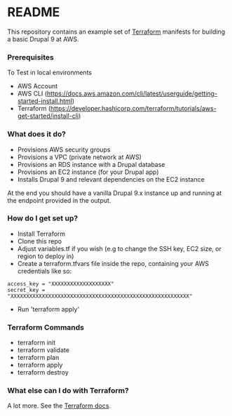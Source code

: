 # README #

This repository contains an example set of [Terraform](https://terraform.io) manifests for building a basic Drupal 9 at AWS.

### Prerequisites ###
To Test in local environments
* AWS Account 
* AWS CLI (https://docs.aws.amazon.com/cli/latest/userguide/getting-started-install.html) 
* Terraform (https://developer.hashicorp.com/terraform/tutorials/aws-get-started/install-cli)

### What does it do? ###

* Provisions AWS security groups
* Provisions a VPC (private network at AWS)
* Provisions an RDS instance with a Drupal database
* Provisions an EC2 instance (for your Drupal app)
* Installs Drupal 9 and relevant dependencies on the EC2 instance

At the end you should have a vanilla Drupal 9.x instance up and running at the endpoint provided in the output.

### How do I get set up? ###

* Install Terraform
* Clone this repo
* Adjust variables.tf if you wish (e.g to change the SSH key, EC2 size, or region to deploy in)
* Create a terraform.tfvars file inside the repo, containing your AWS credentials like so:

```
access_key = "XXXXXXXXXXXXXXXXXXX"
secret_key = "XXXXXXXXXXXXXXXXXXXXXXXXXXXXXXXXXXXXXXXXXXXXXXXXXXXXXXXXX"
```
* Run 'terraform apply'

### Terraform Commands ###
* terraform init
* terraform validate
* terraform plan
* terraform apply
* terraform destroy

### What else can I do with Terraform? ###

A lot more. See the [Terraform docs](https://terraform.io/docs/).
